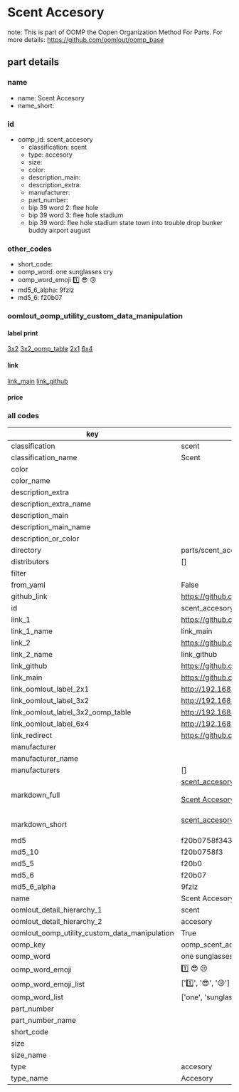 # Scent Accesory  

note: This is part of OOMP the Oopen Organization Method For Parts. For more details: https://github.com/oomlout/oomp_base

##  part details
  







### name
* name: Scent Accesory
* name_short: 
### id
* oomp_id: scent_accesory
  * classification: scent
  * type: accesory
  * size: 
  * color: 
  * description_main: 
  * description_extra: 
  * manufacturer: 
  * part_number: 
  * bip 39 word 2: flee hole
  * bip 39 word 3: flee hole stadium
  * bip 39 word: flee hole stadium state town into trouble drop bunker buddy airport august

### other_codes
* short_code: 
* oomp_word: one sunglasses cry
* oomp_word_emoji :one: :sunglasses: :cry:
* md5_6_alpha: 9fzlz
* md5_6: f20b07






### oomlout_oomp_utility_custom_data_manipulation
#### label print
[3x2](http://192.168.1.245:1112/?label=oomp%209fzlz)
[3x2_oomp_table](http://192.168.1.108:1112/?label=oomp%209fzlz)
[2x1](http://192.168.1.242:1112/?label=oomp%209fzlz)
[6x4](http://192.168.1.55:1112/?label=oomp%209fzlz)    

#### link

[link_main](https://github.com/oomlout/oomlout_oomp_version_1_messy/tree/main/parts/scent_accesory) [link_github](https://github.com/oomlout/oomlout_oomp_version_1_messy/tree/main/parts/scent_accesory)                             

#### price







### all codes 
| key | value |  
| --- | --- |  
| classification | scent |  
| classification_name | Scent |  
| color |  |  
| color_name |  |  
| description_extra |  |  
| description_extra_name |  |  
| description_main |  |  
| description_main_name |  |  
| description_or_color |   |  
| directory | parts/scent_accesory |  
| distributors | [] |  
| filter |  |  
| from_yaml | False |  
| github_link | https://github.com/oomlout/oomlout_oomp_part_src/tree/main/parts/scent_accesory |  
| id | scent_accesory |  
| link_1 | https://github.com/oomlout/oomlout_oomp_version_1_messy/tree/main/parts/scent_accesory |  
| link_1_name | link_main |  
| link_2 | https://github.com/oomlout/oomlout_oomp_version_1_messy/tree/main/parts/scent_accesory |  
| link_2_name | link_github |  
| link_github | https://github.com/oomlout/oomlout_oomp_version_1_messy/tree/main/parts/scent_accesory |  
| link_main | https://github.com/oomlout/oomlout_oomp_version_1_messy/tree/main/parts/scent_accesory |  
| link_oomlout_label_2x1 | http://192.168.1.242:1112/?label=oomp%209fzlz |  
| link_oomlout_label_3x2 | http://192.168.1.245:1112/?label=oomp%209fzlz |  
| link_oomlout_label_3x2_oomp_table | http://192.168.1.108:1112/?label=oomp%209fzlz |  
| link_oomlout_label_6x4 | http://192.168.1.55:1112/?label=oomp%209fzlz |  
| link_redirect | https://github.com/oomlout/oomlout_oomp_version_1_messy/tree/main/parts/scent_accesory |  
| manufacturer |  |  
| manufacturer_name |  |  
| manufacturers | [] |  
| markdown_full | [scent_accesory](none)<br>[](none)<br>[Scent Accesory](none)<br><br> |  
| markdown_short | [scent_accesory](none)<br><br> |  
| md5 | f20b0758f3437d21d7732d4da7db2ac6 |  
| md5_10 | f20b0758f3 |  
| md5_5 | f20b0 |  
| md5_6 | f20b07 |  
| md5_6_alpha | 9fzlz |  
| name | Scent Accesory |  
| oomlout_detail_hierarchy_1 | scent |  
| oomlout_detail_hierarchy_2 | accesory |  
| oomlout_oomp_utility_custom_data_manipulation | True |  
| oomp_key | oomp_scent_accesory |  
| oomp_word | one sunglasses cry |  
| oomp_word_emoji | :one: :sunglasses: :cry: |  
| oomp_word_emoji_list | [':one:', ':sunglasses:', ':cry:'] |  
| oomp_word_list | ['one', 'sunglasses', 'cry'] |  
| part_number |  |  
| part_number_name |  |  
| short_code |  |  
| size |  |  
| size_name |  |  
| type | accesory |  
| type_name | Accesory |  
